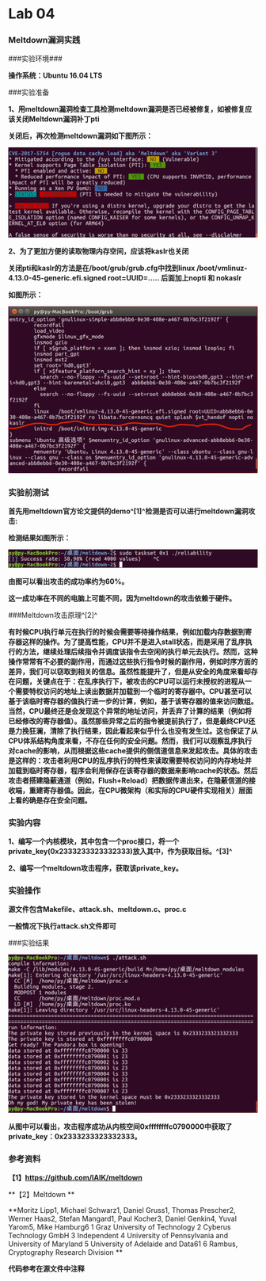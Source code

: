 # Lab 04

### Meltdown漏洞实践

###实验环境###

**操作系统：Ubuntu 16.04 LTS**

###实验准备

**1、用meltdown漏洞检查工具检测meltdown漏洞是否已经被修复，如被修复应该关闭Meltdown漏洞补丁pti**

**关闭后，再次检测meltdown漏洞如下图所示：**

![image](https://github.com/OSH-2018/4-JohnnyPeng18/blob/master/3.png)

**2、为了更加方便的读取物理内存空间，应该将kaslr也关闭**

**关闭pti和kaslr的方法是在/boot/grub/grub.cfg中找到linux /boot/vmlinuz-4.13.0-45-generic.efi.signed root=UUID=.....   后面加上nopti 和 nokaslr**

**如图所示：**

![image](https://github.com/OSH-2018/4-JohnnyPeng18/blob/master/4.png)

### 实验前测试

**首先用meltdown官方论文提供的demo^[1]^检测是否可以进行meltdown漏洞攻击:**

**检测结果如图所示：**

![image](https://github.com/OSH-2018/4-JohnnyPeng18/blob/master/2.png)

**由图可以看出攻击的成功率约为60%。**

**这一成功率在不同的电脑上可能不同，因为meltdown的攻击依赖于硬件。**

###Meltdown攻击原理^[2]^

**有时候CPU执行单元在执行的时候会需要等待操作结果，例如加载内存数据到寄存器这样的操作。为了提高性能，CPU并不是进入stall状态，而是采用了乱序执行的方法，继续处理后续指令并调度该指令去空闲的执行单元去执行。然而，这种操作常常有不必要的副作用，而通过这些执行指令时候的副作用，例如时序方面的差异，我们可以窃取到相关的信息。虽然性能提升了，但是从安全的角度来看却存在问题，关键点在于：在乱序执行下，被攻击的CPU可以运行未授权的进程从一个需要特权访问的地址上读出数据并加载到一个临时的寄存器中。CPU甚至可以基于该临时寄存器的值执行进一步的计算，例如，基于该寄存器的值来访问数组。当然，CPU最终还是会发现这个异常的地址访问，并丢弃了计算的结果（例如将已经修改的寄存器值）。虽然那些异常之后的指令被提前执行了，但是最终CPU还是力挽狂澜，清除了执行结果，因此看起来似乎什么也没有发生过。这也保证了从CPU体系结构角度来看，不存在任何的安全问题。然而，我们可以观察乱序执行对cache的影响，从而根据这些cache提供的侧信道信息来发起攻击。具体的攻击是这样的：攻击者利用CPU的乱序执行的特性来读取需要特权访问的内存地址并加载到临时寄存器，程序会利用保存在该寄存器的数据来影响cache的状态。然后攻击者搭建隐蔽通道（例如，Flush+Reload）把数据传递出来，在隐蔽信道的接收端，重建寄存器值。因此，在CPU微架构（和实际的CPU硬件实现相关）层面上看的确是存在安全问题。**

### 实验内容

**1、编写一个内核模块，其中包含一个proc接口，将一个private_key(0x2333233323332333)放入其中，作为获取目标。^[3]^**

**2、编写一个meltdown攻击程序，获取该private_key。**

### 实验操作

**源文件包含Makefile、attack.sh、meltdown.c、proc.c**

**一般情况下执行attack.sh文件即可**

###实验结果

![image](https://github.com/OSH-2018/4-JohnnyPeng18/blob/master/1.png)

**从图中可以看出，攻击程序成功从内核空间0xffffffffc0790000中获取了private_key：0x2333233323332333。**

### 参考资料

**【1】https://github.com/IAIK/meltdown**

**【2】Meltdown **

**Moritz Lipp1, Michael Schwarz1, Daniel Gruss1, Thomas Prescher2, Werner Haas2, Stefan Mangard1, Paul Kocher3, Daniel Genkin4, Yuval Yarom5, Mike Hamburg6 1 Graz University of Technology  2 Cyberus Technology GmbH  3 Independent  4 University of Pennsylvania and University of Maryland  5 University of Adelaide and Data61  6 Rambus, Cryptography Research Division **

**代码参考在源文件中注释**
